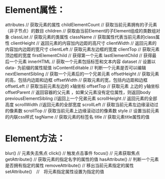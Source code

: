 

# Element属性：

attributes // 获取元素的属性
childElementCount // 获取当前元素拥有的子元素（非子节点）的数目
children // 获取由当前Element的子Element组成的类数组对象
classList // 获取元素的类属性
className // 获取属性代表当前元素的class属性
clientHeight // 返回元素的内容加内边距的高尺寸
clientWidth // 返回元素的内容加内边距的宽尺寸
clientLeft // 获取元素左边框的宽度
clientTop // 获取元素顶边框的宽度
firstElementChild // 获得第一个元素
lastElementChild // 获得最后一个元素
innerHTML // 获取一个元素包括标签和文本内容
dataset // 设置以 data- 为前缀的属性赋值
isContentEditable // 判断一个元素是否可以编辑
nextElementSibling // 获取一个元素后的一个兄弟元素
offsetHeight // 获取元素的高，包括内边距和边框
offsetWidth // 获取元素的宽，包括内边距和边框
offsetLeft // 获取当前元素左边的 x轴坐标
offsetTop // 获取元素 上边的 y轴坐标
offsetParent // 返回容器的父元素 ，如果父元素没有定位属性，则返回body
previousElementSibling //返回上一个兄弟元素
scrollHeight // 返回元素的全部高度
scrollWidth //返回元素的全部宽度
scrollLeft // 获取当前元素左边缘滚动过的像素数
scrollTop // 获取当前元素上边缘滚动过的像素数
style // 设置当前元素的内联css样式
tagName // 获取元素的标签名
title // 获取元素title属性的值


# Element方法：

blur() // 元素失去焦点
click() // 触发点击事件
focus() // 元素获取焦点
getAttribute() // 获取元素的指定名字的属性的值
hasAttribute() // 判断一个元素是否拥有指定的属性
removeAttribute() // 移出当前元素指定的属性
setAttribute()　//　将元素指定属性设置为指定的值

